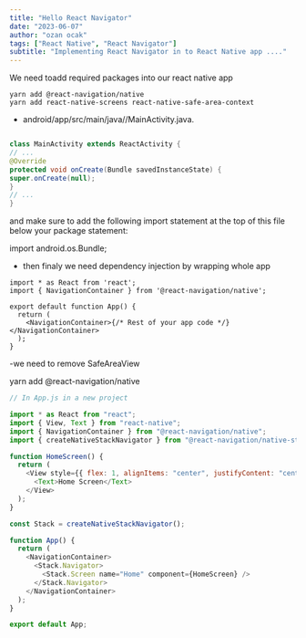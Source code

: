 ```yaml
---
title: "Hello React Navigator"
date: "2023-06-07"
author: "ozan ocak"
tags: ["React Native", "React Navigator"]
subtitle: "Implementing React Navigator in to React Native app ...."
---
```


We need toadd required packages into our react native app

```console
yarn add @react-navigation/native
yarn add react-native-screens react-native-safe-area-context
```

- android/app/src/main/java/<your package name>/MainActivity.java.

```java

class MainActivity extends ReactActivity {
// ...
@Override
protected void onCreate(Bundle savedInstanceState) {
super.onCreate(null);
}
// ...
}
```

and make sure to add the following import statement at the top of this file below your package statement:

import android.os.Bundle;

- then finaly we need dependency injection by wrapping whole app

```
import * as React from 'react';
import { NavigationContainer } from '@react-navigation/native';

export default function App() {
  return (
    <NavigationContainer>{/* Rest of your app code */}</NavigationContainer>
  );
}
```

-we need to remove SafeAreaView

yarn add @react-navigation/native

```javascript
// In App.js in a new project

import * as React from "react";
import { View, Text } from "react-native";
import { NavigationContainer } from "@react-navigation/native";
import { createNativeStackNavigator } from "@react-navigation/native-stack";

function HomeScreen() {
  return (
    <View style={{ flex: 1, alignItems: "center", justifyContent: "center" }}>
      <Text>Home Screen</Text>
    </View>
  );
}

const Stack = createNativeStackNavigator();

function App() {
  return (
    <NavigationContainer>
      <Stack.Navigator>
        <Stack.Screen name="Home" component={HomeScreen} />
      </Stack.Navigator>
    </NavigationContainer>
  );
}

export default App;
```
